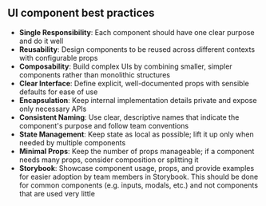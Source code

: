 ## UI component best practices

- **Single Responsibility**: Each component should have one clear purpose and do it well
- **Reusability**: Design components to be reused across different contexts with configurable props
- **Composability**: Build complex UIs by combining smaller, simpler components rather than monolithic structures
- **Clear Interface**: Define explicit, well-documented props with sensible defaults for ease of use
- **Encapsulation**: Keep internal implementation details private and expose only necessary APIs
- **Consistent Naming**: Use clear, descriptive names that indicate the component's purpose and follow team conventions
- **State Management**: Keep state as local as possible; lift it up only when needed by multiple components
- **Minimal Props**: Keep the number of props manageable; if a component needs many props, consider composition or splitting it
- **Storybook**: Showcase component usage, props, and provide examples for easier adoption by team members in Storybook. This should be done for common components (e.g. inputs, modals, etc.) and not components that are used very little
